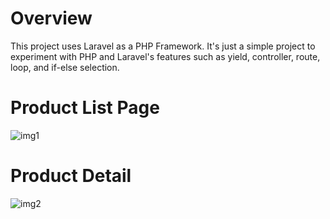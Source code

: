 # Overview
This project uses Laravel as a PHP Framework. It's just a simple project to experiment with PHP and Laravel's features such as yield, controller, route, loop, and if-else selection.

# Product List Page
![img1](https://github.com/SeeToMayYoung/sl_product/blob/main/productlist.png)

# Product Detail
![img2](https://github.com/SeeToMayYoung/sl_product/blob/main/productdetail.png)
